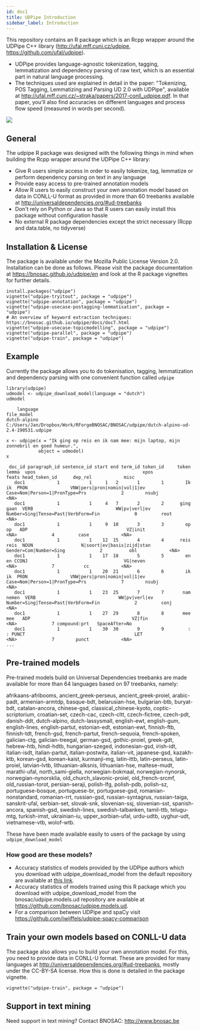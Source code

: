 ```yaml
---
id: doc1
title: UDPipe Introduction
sidebar_label: Introduction
---
```


This repository contains an R package which is an Rcpp wrapper around the UDPipe C++ library (http://ufal.mff.cuni.cz/udpipe, https://github.com/ufal/udpipe).

- UDPipe provides language-agnostic tokenization, tagging, lemmatization and dependency parsing of raw text, which is an essential part in natural language processing.
- The techniques used are explained in detail in the paper: "Tokenizing, POS Tagging, Lemmatizing and Parsing UD 2.0 with UDPipe", available at <http://ufal.mff.cuni.cz/~straka/papers/2017-conll_udpipe.pdf>. In that paper, you'll also find accuracies on different languages and process flow speed (measured in words per second).

![](https://raw.githubusercontent.com/bnosac/udpipe/master/vignettes/udpipe-rlogo.png)

## General

The udpipe R package was designed with the following things in mind when building the Rcpp wrapper around the UDPipe C++ library:

- Give R users simple access in order to easily tokenize, tag, lemmatize or perform dependency parsing on text in any language
- Provide easy access to pre-trained annotation models
- Allow R users to easily construct your own annotation model based on data in CONLL-U format as provided in more than 60 treebanks available at http://universaldependencies.org/#ud-treebanks
- Don't rely on Python or Java so that R users can easily install this package without configuration hassle
- No external R package dependencies except the strict necessary (Rcpp and data.table, no tidyverse)

## Installation & License

The package is available under the Mozilla Public License Version 2.0.
Installation can be done as follows. Please visit the package documentation at https://bnosac.github.io/udpipe/en and look at the R package vignettes for further details.

```
install.packages("udpipe")
vignette("udpipe-tryitout", package = "udpipe")
vignette("udpipe-annotation", package = "udpipe")
vignette("udpipe-usecase-postagging-lemmatisation", package = "udpipe")
# An overview of keyword extraction techniques: https://bnosac.github.io/udpipe/docs/doc7.html
vignette("udpipe-usecase-topicmodelling", package = "udpipe")
vignette("udpipe-parallel", package = "udpipe")
vignette("udpipe-train", package = "udpipe")
```

## Example

Currently the package allows you to do tokenisation, tagging, lemmatization and dependency parsing with one convenient function called `udpipe`

```
library(udpipe)
udmodel <- udpipe_download_model(language = "dutch")
udmodel

    language                                                                             file_model
dutch-alpino C:/Users/Jan/Dropbox/Work/RForgeBNOSAC/BNOSAC/udpipe/dutch-alpino-ud-2.4-190531.udpipe

x <- udpipe(x = "Ik ging op reis en ik nam mee: mijn laptop, mijn zonnebril en goed humeur.",
            object = udmodel)
x
```

```
 doc_id paragraph_id sentence_id start end term_id token_id     token     lemma  upos                                        xpos                               feats head_token_id      dep_rel            misc
   doc1            1           1     1   2       1        1        Ik        ik  PRON                VNW|pers|pron|nomin|vol|1|ev      Case=Nom|Person=1|PronType=Prs             2        nsubj            <NA>
   doc1            1           1     4   7       2        2      ging      gaan  VERB                               WW|pv|verl|ev Number=Sing|Tense=Past|VerbForm=Fin             0         root            <NA>
   doc1            1           1     9  10       3        3        op        op   ADP                                     VZ|init                                <NA>             4         case            <NA>
   doc1            1           1    12  15       4        4      reis      reis  NOUN                  N|soort|ev|basis|zijd|stan              Gender=Com|Number=Sing             2          obl            <NA>
   doc1            1           1    17  18       5        5        en        en CCONJ                                    VG|neven                                <NA>             7           cc            <NA>
   doc1            1           1    20  21       6        6        ik        ik  PRON                VNW|pers|pron|nomin|vol|1|ev      Case=Nom|Person=1|PronType=Prs             7        nsubj            <NA>
   doc1            1           1    23  25       7        7       nam     nemen  VERB                               WW|pv|verl|ev Number=Sing|Tense=Past|VerbForm=Fin             2         conj            <NA>
   doc1            1           1    27  29       8        8       mee       mee   ADP                                      VZ|fin                                <NA>             7 compound:prt   SpaceAfter=No
   doc1            1           1    30  30       9        9         :         : PUNCT                                         LET                                <NA>             7        punct            <NA>
...
```


## Pre-trained models

Pre-trained models build on Universal Dependencies treebanks are made available for more than 64 languages based on 97 treebanks, namely:

afrikaans-afribooms, ancient_greek-perseus, ancient_greek-proiel, arabic-padt, armenian-armtdp, basque-bdt, belarusian-hse, bulgarian-btb, buryat-bdt, catalan-ancora, chinese-gsd, classical_chinese-kyoto, coptic-scriptorium, croatian-set, czech-cac, czech-cltt, czech-fictree, czech-pdt, danish-ddt, dutch-alpino, dutch-lassysmall, english-ewt, english-gum, english-lines, english-partut, estonian-edt, estonian-ewt, finnish-ftb, finnish-tdt, french-gsd, french-partut, french-sequoia, french-spoken, galician-ctg, galician-treegal, german-gsd, gothic-proiel, greek-gdt, hebrew-htb, hindi-hdtb, hungarian-szeged, indonesian-gsd, irish-idt, italian-isdt, italian-partut, italian-postwita, italian-vit, japanese-gsd, kazakh-ktb, korean-gsd, korean-kaist, kurmanji-mg, latin-ittb, latin-perseus, latin-proiel, latvian-lvtb, lithuanian-alksnis, lithuanian-hse, maltese-mudt, marathi-ufal, north_sami-giella, norwegian-bokmaal, norwegian-nynorsk, norwegian-nynorsklia, old_church_slavonic-proiel, old_french-srcmf, old_russian-torot, persian-seraji, polish-lfg, polish-pdb, polish-sz, portuguese-bosque, portuguese-br, portuguese-gsd, romanian-nonstandard, romanian-rrt, russian-gsd, russian-syntagrus, russian-taiga, sanskrit-ufal, serbian-set, slovak-snk, slovenian-ssj, slovenian-sst, spanish-ancora, spanish-gsd, swedish-lines, swedish-talbanken, tamil-ttb, telugu-mtg, turkish-imst, ukrainian-iu, upper_sorbian-ufal, urdu-udtb, uyghur-udt, vietnamese-vtb, wolof-wtb.

These have been made available easily to users of the package by using `udpipe_download_model`

### How good are these models? 

- Accuracy statistics of models provided by the UDPipe authors which you download with udpipe_download_model from the default repository are available at [this link](https://github.com/jwijffels/udpipe.models.ud.2.4/blob/master/inst/udpipe-ud-2.4-190531/README).
- Accuracy statistics of models trained using this R package which you download with udpipe_download_model from the bnosac/udpipe.models.ud repository are available at https://github.com/bnosac/udpipe.models.ud.
- For a comparison between UDPipe and spaCy visit https://github.com/jwijffels/udpipe-spacy-comparison


## Train your own models based on CONLL-U data

The package also allows you to build your own annotation model. For this, you need to provide data in CONLL-U format.
These are provided for many languages at http://universaldependencies.org/#ud-treebanks, mostly under the CC-BY-SA license.
How this is done is detailed in the package vignette. 

```
vignette("udpipe-train", package = "udpipe")
```


## Support in text mining

Need support in text mining?
Contact BNOSAC: http://www.bnosac.be



